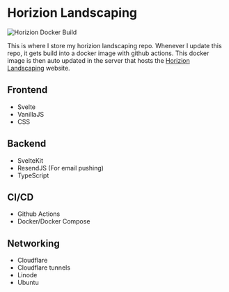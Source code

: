 # Horizion Landscaping
![Horizion Docker Build](https://github.com/Stephen10121/horizionlandscaping/actions/workflows/main.yml/badge.svg)

This is where I store my horizion landscaping repo. Whenever I update this repo, it gets build into a docker image with github actions. This docker image is then auto updated in the server that hosts the [Horizion Landscaping](https://www.horizionlandscaping.llc) website.

## Frontend
- Svelte
- VanillaJS
- CSS

## Backend
- SvelteKit
- ResendJS (For email pushing)
- TypeScript

## CI/CD
- Github Actions
- Docker/Docker Compose

## Networking
- Cloudflare
- Cloudflare tunnels
- Linode
- Ubuntu